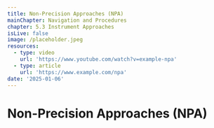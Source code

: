 ```yaml
---
title: Non-Precision Approaches (NPA)
mainChapter: Navigation and Procedures
chapter: 5.3 Instrument Approaches
isLive: false
image: /placeholder.jpeg
resources:
  - type: video
    url: 'https://www.youtube.com/watch?v=example-npa'
  - type: article
    url: 'https://www.example.com/npa'
date: '2025-01-06'
---
```


# Non-Precision Approaches (NPA)
